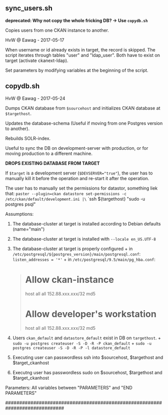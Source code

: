 ## sync_users.sh

**deprecated: Why not copy the whole fricking DB? -> Use `copydb.sh`**

Copies  users from one CKAN instance to another.

HvW @ Eawag - 2017-05-17

When username or id already exists in target,
the record is skipped. The script iterates
through tables "user" and "ldap_user".
Both have to exist on target (activate ckanext-ldap).

Set parameters by modifying variables at the beginning of the script.

## copydb.sh

HvW @ Eawag - 2017-05-24

Dumps CKAN database from `$sourcehost` and initializes
CKAN database at `$targethost`.

Updates the database-schema
(Useful if moving from one Postgres version to another).

Rebuilds SOLR-index.

Useful to sync the DB on development-server with production, or
for moving production to a different machine.

**DROPS EXISTING DATABASE FROM TARGET**

If `$target` is a development server (`$DEVSERVER="true"`), the user has to
manually kill it before the operation and re-start it after the operation.

The user has to manually set the permissions for datastor, something liek that:
`paster --plugin=ckan datastore set-permissions -c /etc/ckan/default/development.ini |\`
`ssh ${targethost} "sudo -u postgres psql"

Assumptions:
  1. The database-cluster at target is installed according to
     Debian defaults (name="main")
  2. The database-cluster at target is installed with `--locale en_US.UTF-8`
  3. The database-cluster at target is properly configured
    + in `/etc/postgresql/${postgres_version}/main/postgresql.conf`:
          `listen_addresses = '*'`
    + in `/etc/postgresql/9.5/main/pg_hba.conf`:
        > # Allow ckan-instance
        > host    all             all             152.88.xxx.xxx/32        md5
        > # Allow developer's workstation
        > host    all             all             152.88.xxx.xxx/32        md5
  4. Users `ckan_default` and `datastore_default` exist in DB on `targethost`.
    + `sudo -u postgres createuser -S -D -R -P ckan_default`
    + `sudo -u postgres createuser -S -D -R -P -l datastore_default`

  4. Executing user can passwordless ssh into $sourcehost, $targethost
     and $target_ckanhost
  5. Executng user has passwordless sudo on $sourcehost, $targethost
     and $target_ckanhost

Parameters:
  All variables between "PARAMETERS" and "END PARAMETERS"

#############################################################################
